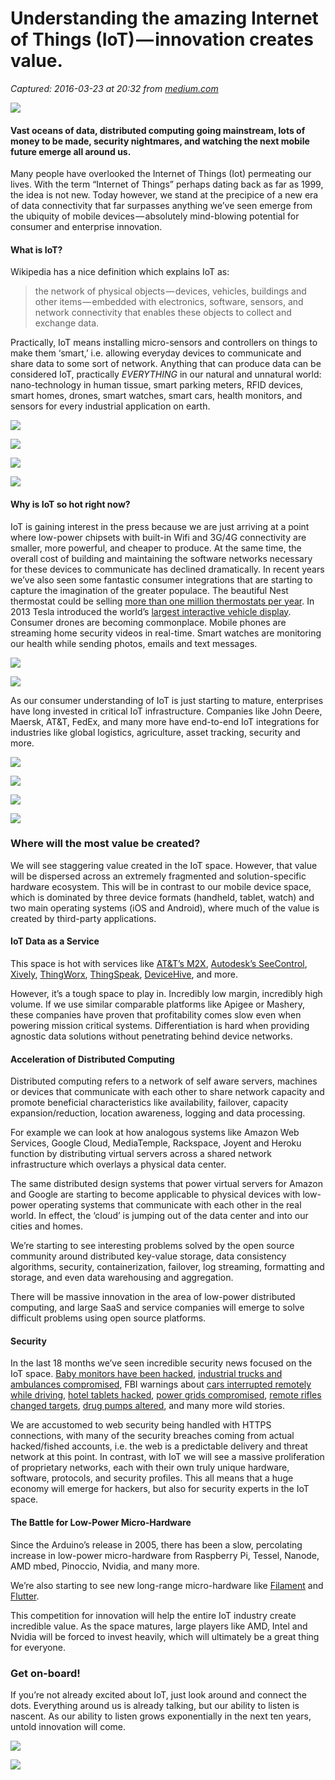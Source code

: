 # Understanding the amazing Internet of Things (IoT) — innovation creates value.

_Captured: 2016-03-23 at 20:32 from [medium.com](https://medium.com/@wbelk/understanding-the-amazing-internet-of-things-iot-innovation-creates-value-6a9a93af33d5)_

![](https://cdn-images-1.medium.com/max/800/1*v0V04qxuTPTjOX31UdY9Kg.jpeg)

#### Vast oceans of data, distributed computing going mainstream, lots of money to be made, security nightmares, and watching the next mobile future emerge all around us.

Many people have overlooked the Internet of Things (Iot) permeating our lives. With the term “Internet of Things” perhaps dating back as far as 1999, the idea is not new. Today however, we stand at the precipice of a new era of data connectivity that far surpasses anything we’ve seen emerge from the ubiquity of mobile devices — absolutely mind-blowing potential for consumer and enterprise innovation.

#### What is IoT?

Wikipedia has a nice definition which explains IoT as:

> the network of physical objects — devices, vehicles, buildings and other items — embedded with electronics, software, sensors, and network connectivity that enables these objects to collect and exchange data.

Practically, IoT means installing micro-sensors and controllers on things to make them ‘smart,’ i.e. allowing everyday devices to communicate and share data to some sort of network. Anything that can produce data can be considered IoT, practically _EVERYTHING_ in our natural and unnatural world: nano-technology in human tissue, smart parking meters, RFID devices, smart homes, drones, smart watches, smart cars, health monitors, and sensors for every industrial application on earth.

![](https://cdn-images-1.medium.com/max/600/1*pKVGL56z2IWw9qvgUQltnA.jpeg)

![](https://cdn-images-1.medium.com/max/600/1*5nUqnaiSjxm-Kk4WCLEBDg.jpeg)

![](https://cdn-images-1.medium.com/max/600/1*WeY3YBoGQK-lGPvXKoKMgQ.jpeg)

![](https://cdn-images-1.medium.com/max/600/1*prxdIHW1TVdyFZ-QAz8yGg.jpeg)

#### Why is IoT so hot right now?

IoT is gaining interest in the press because we are just arriving at a point where low-power chipsets with built-in Wifi and 3G/4G connectivity are smaller, more powerful, and cheaper to produce. At the same time, the overall cost of building and maintaining the software networks necessary for these devices to communicate has declined dramatically. In recent years we’ve also seen some fantastic consumer integrations that are starting to capture the imagination of the greater populace. The beautiful Nest thermostat could be selling [more than one million thermostats per year](http://www.businessinsider.com/nest-revenue-2014-1). In 2013 Tesla introduced the world’s [largest interactive vehicle display](http://www.techradar.com/us/news/car-tech/the-new-tesla-s-has-the-most-insane-in-car-touchscreen-multimedia-system-ever-1185159). Consumer drones are becoming commonplace. Mobile phones are streaming home security videos in real-time. Smart watches are monitoring our health while sending photos, emails and text messages.

![](https://cdn-images-1.medium.com/max/600/1*n1ADgyf6wRz-CO3SemluaQ.jpeg)

![](https://cdn-images-1.medium.com/max/600/1*_rBUMqV4gS-SnRFeVbTTLA.jpeg)

As our consumer understanding of IoT is just starting to mature, enterprises have long invested in critical IoT infrastructure. Companies like John Deere, Maersk, AT&T, FedEx, and many more have end-to-end IoT integrations for industries like global logistics, agriculture, asset tracking, security and more.

![](https://cdn-images-1.medium.com/max/600/1*as7-4pW-RnAAvPXJfaZunw.jpeg)

![](https://cdn-images-1.medium.com/max/600/1*B_JZNYLoeV7O7E-KDrTctA.jpeg)

![](https://cdn-images-1.medium.com/max/600/1*l7j6iyiQFhZ9Gn2o7FKTlQ.jpeg)

![](https://cdn-images-1.medium.com/max/600/1*aqlDJIYcSjNB81vVb6RWpA.jpeg)

### Where will the most value be created?

We will see staggering value created in the IoT space. However, that value will be dispersed across an extremely fragmented and solution-specific hardware ecosystem. This will be in contrast to our mobile device space, which is dominated by three device formats (handheld, tablet, watch) and two main operating systems (iOS and Android), where much of the value is created by third-party applications.

#### IoT Data as a Service

This space is hot with services like [AT&T’s M2X](https://m2x.att.com/), [Autodesk’s SeeControl](http://www.seecontrol.com/), [Xively](https://xively.com/), [ThingWorx](http://www.thingworx.com/), [ThingSpeak](https://thingspeak.com/), [DeviceHive](http://devicehive.com/), and more.

However, it’s a tough space to play in. Incredibly low margin, incredibly high volume. If we use similar comparable platforms like Apigee or Mashery, these companies have proven that profitability comes slow even when powering mission critical systems. Differentiation is hard when providing agnostic data solutions without penetrating behind device networks.

#### Acceleration of Distributed Computing

Distributed computing refers to a network of self aware servers, machines or devices that communicate with each other to share network capacity and promote beneficial characteristics like availability, failover, capacity expansion/reduction, location awareness, logging and data processing.

For example we can look at how analogous systems like Amazon Web Services, Google Cloud, MediaTemple, Rackspace, Joyent and Heroku function by distributing virtual servers across a shared network infrastructure which overlays a physical data center.

The same distributed design systems that power virtual servers for Amazon and Google are starting to become applicable to physical devices with low-power operating systems that communicate with each other in the real world. In effect, the ‘cloud’ is jumping out of the data center and into our cities and homes.

We’re starting to see interesting problems solved by the open source community around distributed key-value storage, data consistency algorithms, security, containerization, failover, log streaming, formatting and storage, and even data warehousing and aggregation.

There will be massive innovation in the area of low-power distributed computing, and large SaaS and service companies will emerge to solve difficult problems using open source platforms.

#### Security

In the last 18 months we’ve seen incredible security news focused on the IoT space. [Baby monitors have been hacked](http://fusion.net/story/192189/internet-connected-baby-monitors-trivial-to-hack/), [industrial trucks and ambulances compromised](http://www.wired.com/2016/03/thousands-trucks-buses-ambulances-may-open-hackers/), FBI warnings about [cars interrupted remotely while driving](http://www.wired.com/2016/03/fbi-warns-car-hacking-real-risk/), [hotel tablets hacked](http://gizmodo.com/remember-when-you-wire-up-your-hotel-with-a-fancy-inte-1764517197), [power grids compromised](http://www.zdnet.com/article/how-hackers-attacked-ukraines-power-grid-implications-for-industrial-iot-security/), [remote rifles changed targets](http://www.wired.com/2015/07/hackers-can-disable-sniper-rifleor-change-target/), [drug pumps altered](http://www.securityweek.com/fda-issues-alert-over-vulnerable-hospira-drug-pumps), and many more wild stories.

We are accustomed to web security being handled with HTTPS connections, with many of the security breaches coming from actual hacked/fished accounts, i.e. the web is a predictable delivery and threat network at this point. In contrast, with IoT we will see a massive proliferation of proprietary networks, each with their own truly unique hardware, software, protocols, and security profiles. This all means that a huge economy will emerge for hackers, but also for security experts in the IoT space.

#### The Battle for Low-Power Micro-Hardware

Since the Arduino’s release in 2005, there has been a slow, percolating increase in low-power micro-hardware from Raspberry Pi, Tessel, Nanode, AMD mbed, Pinoccio, Nvidia, and many more.

We’re also starting to see new long-range micro-hardware like [Filament](http://filament.com/) and [Flutter](http://flutterwireless.com/).

This competition for innovation will help the entire IoT industry create incredible value. As the space matures, large players like AMD, Intel and Nvidia will be forced to invest heavily, which will ultimately be a great thing for everyone.

### Get on-board!

If you’re not already excited about IoT, just look around and connect the dots. Everything around us is already talking, but our ability to listen is nascent. As our ability to listen grows exponentially in the next ten years, untold innovation will come.

![](https://cdn-images-1.medium.com/max/800/1*_al93xBOlNLkSP-LvsuPaw.png)

![](https://cdn-images-1.medium.com/max/800/1*Suv36y2hdPJkfwnCBU-YbA.png)
